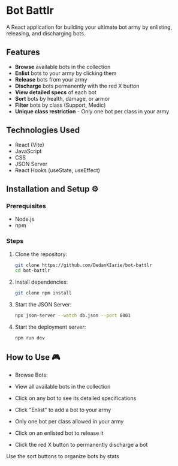 # Bot Battlr 

A React application for building your ultimate bot army by enlisting, releasing, and discharging bots.

## Features 

- **Browse** available bots in the collection
- **Enlist** bots to your army by clicking them
- **Release** bots from your army
- **Discharge** bots permanently with the red X button
- **View detailed specs** of each bot
- **Sort** bots by health, damage, or armor
- **Filter** bots by class (Support, Medic)
- **Unique class restriction** - Only one bot per class in your army

## Technologies Used 

- React (Vite)
- JavaScript 
- CSS
- JSON Server
- React Hooks (useState, useEffect)

## Installation and Setup ⚙️

### Prerequisites
- Node.js 
- npm 

### Steps
1. Clone the repository:
   ```bash
   git clone https://github.com/DedanKIarie/bot-battlr
   cd bot-battlr
2. Install dependencies:
    ```bash
   git clone npm install
3. Start the JSON Server:
   ```bash
   npx json-server --watch db.json --port 8001
4. Start the deployment server:
    ```bash
    npm run dev


## How to Use 🎮
- Browse Bots:

- View all available bots in the collection

- Click on any bot to see its detailed specifications

- Click "Enlist" to add a bot to your army

- Only one bot per class allowed in your army

- Click on an enlisted bot to release it

- Click the red X button to permanently discharge a bot

Use the sort buttons to organize bots by stats

